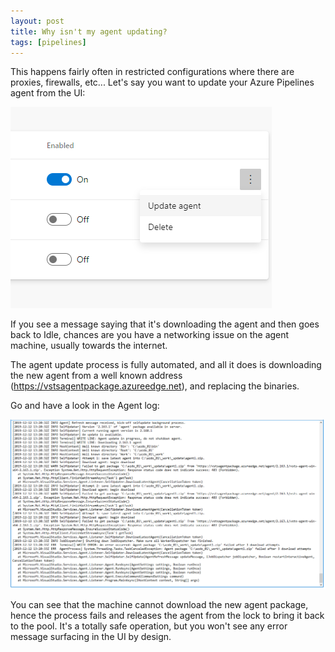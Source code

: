 ```yaml
---
layout: post
title: Why isn't my agent updating?
tags: [pipelines]
---
```

This happens fairly often in restricted configurations where there are proxies, firewalls, etc...
Let's say you want to update your Azure Pipelines agent from the UI:

![](/images/posts/2019-12-13_17-06-00.png)

If you see a message saying that it's downloading the agent and then goes back to Idle, chances are you have a networking issue on the agent machine, usually towards the internet.

The agent update process is fully automated, and all it does is downloading the new agent from a well known address (https://vstsagentpackage.azureedge.net), and replacing the binaries.

Go and have a look in the Agent log:

![](/images/posts/2019-12-13-17-11-00.png)

You can see that the machine cannot download the new agent package, hence the process fails and releases the agent from the lock to bring it back to the pool. It's a totally safe operation, but you won't see any error message surfacing in the UI by design.